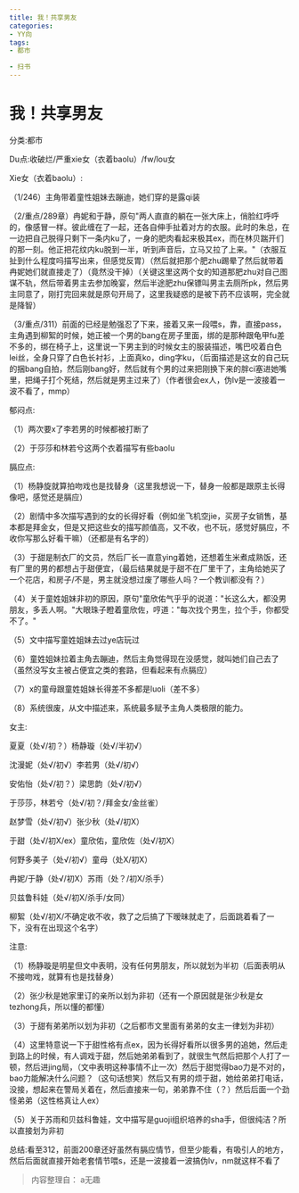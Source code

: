 ```yaml
---
title: 我！共享男友
categories:
- YY向
tags:
- 都市

- 扫书
---
```

# 我！共享男友
分类:都市

Du点:收破烂/严重xie女（衣着baolu）/fw/lou女

Xie女（衣着baolu）:

（1/246）主角带着童性姐妹去蹦迪，她们穿的是露qi装

（2/重点/289章）冉妮和于静，原句"两人直直的躺在一张大床上，俏脸红呼呼的，像感冒一样。彼此缠在了一起，还各自伸手扯着对方的衣服。此时的朱总，在一边把自己脱得只剩下一条内ku了，一身的肥肉看起来极其ex，而在林贝踹开们的那一刻。他正把花纹内ku脱到一半，听到声音后，立马又拉了上来。"（衣服互扯到什么程度吗描写出来，但感觉反胃）（然后就把那个肥zhu踢晕了然后就带着冉妮她们就直接走了）（竟然没干掉）（关键这里这两个女的知道那肥zhu对自己图谋不轨，然后带着男主去参加晚宴，然后半途肥zhu保镖叫男主去厕所pk，然后男主同意了，刚打完回来就是原句开局了，这里我疑惑的是被下药不应该啊，完全就是降智）

（3/重点/311）前面的已经是勉强忍了下来，接着又来一段喂s，靠，直接pass，主角遇到柳絮的时候，她正被一个男的bang在房子里面，绑的是那种跟龟甲fu差不多的，绑在椅子上，这里说一下男主到的时候女主的服装描述，嘴巴咬着白色lei丝，全身只穿了白色长衬衫，上面真ko，ding字ku，（后面描述是这女的自己玩的捆bang自拍，然后刚bang好，然后就有个男的过来把刚换下来的胖ci塞进她嘴里，把绳子打个死结，然后就是男主过来了）（作者很会ex人，伪lv是一波接着一波不看了，mmp）

郁闷点:

（1）两次要x了李若男的时候都被打断了

（2）于莎莎和林若兮这两个衣着描写有些baolu

膈应点:

（1）杨静旋就算拍吻戏也是找替身（这里我想说一下，替身一般都是跟原主长得像吧，感觉还是膈应）

（2）剧情中多次描写遇到的女的长得好看（例如坐飞机空jie，买房子女销售，基本都是拜金女，但是又把这些女的描写颜值高，又不收，也不玩，感觉好膈应，不收你写那么好看干嘛）（还都是有名字的）

（3）于甜是制衣厂的文员，然后厂长一直意ying着她，还想着生米煮成熟饭，还有厂里的男的都想占于甜便宜，（最后结果就是于甜不在厂里干了，主角给她买了一个花店，和房子/不是，男主就没想过废了哪些人吗？一个教训都没有？）

（4）关于童姓姐妹非初的原因，原句"童欣佑气乎乎的说道："长这么大，都没男朋友，多丢人啊。"大眼珠子瞪着童欣佐，哼道："每次找个男生，拉个手，你都受不了。"

（5）文中描写童姓姐妹去过ye店玩过

（6）童姓姐妹拉着主角去蹦迪，然后主角觉得现在没感觉，就叫她们自己去了（虽然没写女主被占便宜之类的套路，但看起来有点膈应）

（7）x的童母跟童姓姐妹长得差不多都是luoli（差不多）

（8）系统很废，从文中描述来，系统最多赋予主角人类极限的能力。

女主:

夏夏（处√/初？）杨静璇（处√/半初√）

沈漫妮（处√/初√）李若男（处√/初√）

安佑怡（处√/初？）梁思韵（处√/初√）

于莎莎，林若兮（处√/初？/拜金女/金丝雀）

赵梦雪（处√/初√）张少秋（处√/初X）

于甜（处√/初X/ex）童欣佑，童欣佐（处√/初X）

何野多美子（处√/初√）童母（处X/初Ⅹ）

冉妮/于静（处√/初X）苏雨（处？/初X/杀手）

贝兹鲁科娃（处√/初X/杀手/女同）

柳絮（处√/初X/不确定收不收，救了之后搞了下暧昧就走了，后面跳着看了一下，没有在出现这个名字）

注意:

（1）杨静璇是明星但文中表明，没有任何男朋友，所以就划为半初（后面表明从不接吻戏，就算有也是找替身）

（2）张少秋是她家里订的亲所以划为非初（还有一个原因就是张少秋是女tezhong兵，所以懂的都懂）

（3）于甜有弟弟所以划为非初（之后都市文里面有弟弟的女主一律划为非初）

（4）这里特意说一下于甜性格有点ex，因为长得好看所以很多男的追她，然后走到路上的时候，有人调戏于甜，然后她弟弟看到了，就很生气然后把那个人打了一顿，然后进jing局，（文中表明这种事情不止一次）然后于甜觉得bao力是不对的，bao力能解决什么问题？（这句话想笑）然后又有男的烦于甜，她给弟弟打电话，没接，想起来在警局关着在，然后直接来一句，弟弟靠不住（？）然后后面一个劲怪弟弟（这性格真让人ex）

（5）关于苏雨和贝兹科鲁娃，文中描写是guoji组织培养的sha手，但很纯洁？所以直接划为非初

总结:看至312，前面200章还好虽然有膈应情节，但至少能看，有吸引人的地方，然后后面就直接开始老套情节喂s，还是一波接着一波搞伪lv，nm就这样不看了


> 内容整理自： a无趣